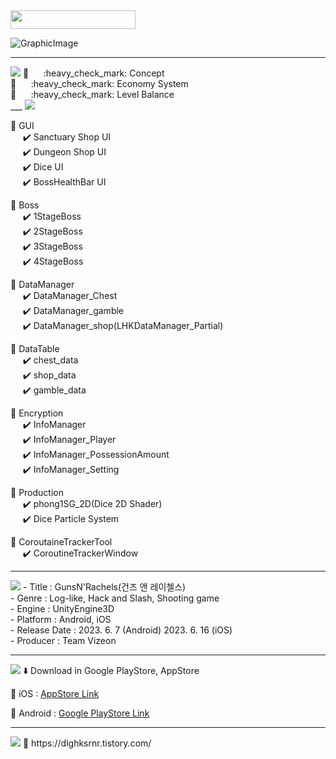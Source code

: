 <img src="https://img.shields.io/badge/Game%20Client%20Lee%20Hwanguk-8A2BE2" width="200" height="30">

![GraphicImage](https://github.com/dlghksrnr/Lee-Hwanguk-GameClient-Portfolio/assets/124248051/78bfa49e-fdaa-44d1-8ca9-11d6c8234d19)

___
<img src="https://img.shields.io/badge/system planning-F2BB13?style=flat&logo=gamedeveloper&logoColor=white">
🔴  &nbsp;&nbsp;&nbsp;&nbsp; :heavy_check_mark: Concept <br>
🔴  &nbsp;&nbsp;&nbsp;&nbsp; :heavy_check_mark: Economy System <br>
🔴  &nbsp;&nbsp;&nbsp;&nbsp; :heavy_check_mark: Level Balance <br>
___
<img src="https://img.shields.io/badge/participation list-F2BB13?style=flat&logo=gamedeveloper&logoColor=white">

🔴 GUI<br>
 &nbsp;&nbsp;&nbsp;&nbsp; :heavy_check_mark: Sanctuary Shop UI <br>
 &nbsp;&nbsp;&nbsp;&nbsp; :heavy_check_mark: Dungeon Shop UI <br>
 &nbsp;&nbsp;&nbsp;&nbsp; :heavy_check_mark: Dice UI <br>
 &nbsp;&nbsp;&nbsp;&nbsp; :heavy_check_mark: BossHealthBar UI <br>

🔴 Boss<br>
 &nbsp;&nbsp;&nbsp;&nbsp; :heavy_check_mark: 1StageBoss <br>
 &nbsp;&nbsp;&nbsp;&nbsp; :heavy_check_mark: 2StageBoss <br>
 &nbsp;&nbsp;&nbsp;&nbsp; :heavy_check_mark: 3StageBoss <br>
 &nbsp;&nbsp;&nbsp;&nbsp; :heavy_check_mark: 4StageBoss <br>
 
🔴 DataManager<br>
 &nbsp;&nbsp;&nbsp;&nbsp; :heavy_check_mark: DataManager_Chest <br>
 &nbsp;&nbsp;&nbsp;&nbsp; :heavy_check_mark: DataManager_gamble <br>
 &nbsp;&nbsp;&nbsp;&nbsp; :heavy_check_mark: DataManager_shop(LHKDataManager_Partial) <br>

🔴 DataTable<br>
 &nbsp;&nbsp;&nbsp;&nbsp; :heavy_check_mark: chest_data <br>
 &nbsp;&nbsp;&nbsp;&nbsp; :heavy_check_mark: shop_data <br>
 &nbsp;&nbsp;&nbsp;&nbsp; :heavy_check_mark: gamble_data <br>

🔴 Encryption<br>
 &nbsp;&nbsp;&nbsp;&nbsp; :heavy_check_mark: InfoManager <br>
 &nbsp;&nbsp;&nbsp;&nbsp; :heavy_check_mark: InfoManager_Player <br>
 &nbsp;&nbsp;&nbsp;&nbsp; :heavy_check_mark: InfoManager_PossessionAmount <br>
 &nbsp;&nbsp;&nbsp;&nbsp; :heavy_check_mark: InfoManager_Setting <br>
 
🔴 Production<br>
 &nbsp;&nbsp;&nbsp;&nbsp; :heavy_check_mark: phong1SG_2D(Dice 2D Shader) <br>
 &nbsp;&nbsp;&nbsp;&nbsp; :heavy_check_mark: Dice Particle System <br>

🔴 CoroutaineTrackerTool<br>
 &nbsp;&nbsp;&nbsp;&nbsp; :heavy_check_mark: CoroutineTrackerWindow <br>

___

<img src="https://img.shields.io/badge/Release-F2BB13?style=flat&logo=gamedeveloper&logoColor=white">
- Title : GunsN'Rachels(건즈 앤 레이첼스)<br>
- Genre : Log-like, Hack and Slash, Shooting game<br>
- Engine : UnityEngine3D<br>
- Platform : Android, iOS<br>
- Release Date : 2023. 6. 7 (Android)  2023. 6. 16 (iOS)<br>
- Producer : Team Vizeon<br>

___
<img src="https://img.shields.io/badge/Download-F2BB13?style=flat&logo=gamedeveloper&logoColor=white">
⬇️ Download in Google PlayStore, AppStore <br>

:iphone: iOS : [AppStore Link][iOS Link]

[iOS Link]: https://apps.apple.com/us/app/%EA%B1%B4%EC%A6%88%EC%95%A4%EB%A0%88%EC%9D%B4%EC%B2%BC%EC%8A%A4/id6450149470

:iphone: Android : [Google PlayStore Link][GooglePlayStore Link]

[GooglePlayStore Link]: https://play.google.com/store/apps/details?id=com.teamvizeon.gunsandrachels&hl=ko

___
<img src="https://img.shields.io/badge/Blog-F2BB13?style=flat&logo=gamedeveloper&logoColor=white">
📄 https://dlghksrnr.tistory.com/




